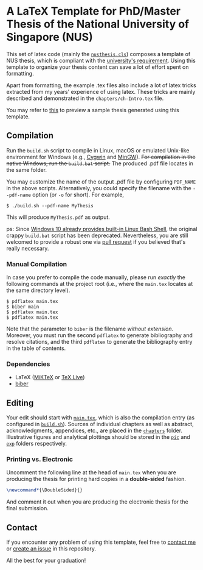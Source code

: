 # A LaTeX Template for PhD/Master Thesis of the National University of Singapore (NUS) #

This set of latex code (mainly the [`nusthesis.cls`](nusthesis.cls)) composes a template of NUS thesis, which is compliant with the [university's requirement](https://www.dropbox.com/s/eljoe8jkf3rrt6z/General-Guidelines-and-Instructions-on-Format-of-Research-Thesis-and-Electronic-Submission-Dec-2018.pdf?dl=0 "General Guidelines and Instructions on Format of Research Thesis and Electronic Submission").
Using this template to organize your thesis content can save a lot of effort spent on formatting. 

Apart from formatting, the example .tex files also include a lot of latex tricks extracted from my years' experience of using latex.
These tricks are mainly described and demonstrated in the `chapters/ch-Intro.tex` file. 

You may refer to [this](https://www.dropbox.com/s/rar6yxn9u6n19dp/ChickenR.pdf?dl=0) to preview a sample thesis generated using this template.

## Compilation ##

Run the `build.sh` script to compile in Linux, macOS or emulated Unix-like environment for Windows (e.g., [Cygwin](https://www.cygwin.com/) and [MinGW](http://www.mingw.org/ "Minimalist GNU for Windows")). ~~For compilation in the native Windows, run the `build.bat` script.~~ The produced .pdf file locates in the same folder. 

You may customize the name of the output .pdf file by configuring `PDF_NAME` in the above scripts. Alternatively, you could specify the filename with the `--pdf-name` option (or `-o` for short). For example, 

```
$ ./build.sh --pdf-name MyThesis
```

This will produce `MyThesis.pdf` as output.

ps: Since [Windows 10 already provides built-in Linux Bash Shell](https://www.howtogeek.com/249966/how-to-install-and-use-the-linux-bash-shell-on-windows-10/), the original crappy `build.bat` script has been deprecated. Nevertheless, you are still welcomed to provide a robust one via [pull request](https://github.com/streamjoin/nusthesis/pulls) if you believed that's really necessary.

### Manual Compilation ###

In case you prefer to compile the code manually, please run *exactly* the following commands at the project root (i.e., where the `main.tex` locates at the same directory level).

```
$ pdflatex main.tex
$ biber main
$ pdflatex main.tex
$ pdflatex main.tex
```

Note that the parameter to `biber` is the filename *without extension*. Moreover, you must run the second `pdflatex` to generate bibliography and resolve citations, and the third `pdflatex` to generate the bibliography entry in the table of contents. 

### Dependencies ###

- LaTeX ([MiKTeX](https://miktex.org/) or [TeX Live](https://www.tug.org/texlive/))
- [biber](http://biblatex-biber.sourceforge.net/ "Biber: A BibTeX replacement for users of BibLaTeX")

## Editing ##

Your edit should start with [`main.tex`](main.tex), which is also the compilation entry (as configured in [`build.sh`](build.sh)). Sources of individual chapters as well as abstract, acknowledgments, appendices, etc., are placed in the [`chapters`](chapters/) folder. Illustrative figures and analytical plottings should be stored in the [`pic`](pic/) and [`exp`](exp/) folders respectively. 

### Printing vs. Electronic ###

Uncomment the following line at the head of `main.tex` when you are producing the thesis for printing hard copies in a **double-sided** fashion. 

```latex
\newcommand*{\DoubleSided}{}
```

And comment it out when you are producing the electronic thesis for the final submission. 

## Contact ##

If you encounter any problem of using this template, feel free to [contact me](http://linqian.me/) or [create an issue](https://github.com/streamjoin/nusthesis/issues) in this repository. 

All the best for your graduation!

